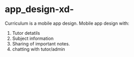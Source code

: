 # app_design-xd-
Curriculum is a mobile app design.
Mobile app design with:
1. Tutor detatils
2. Subject information
3. Sharing of important notes.
4. chatting with tutor/admin
